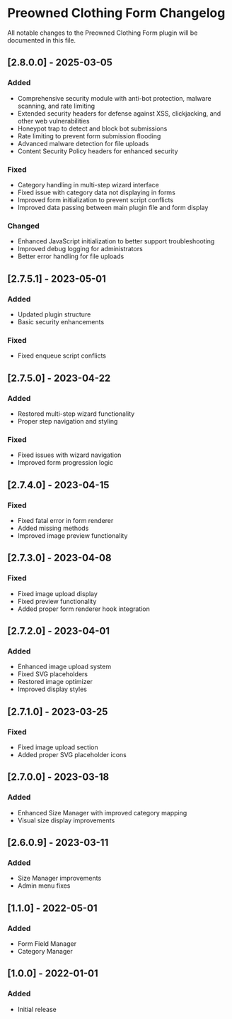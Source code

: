 # Preowned Clothing Form Changelog

All notable changes to the Preowned Clothing Form plugin will be documented in this file.

## [2.8.0.0] - 2025-03-05

### Added
- Comprehensive security module with anti-bot protection, malware scanning, and rate limiting
- Extended security headers for defense against XSS, clickjacking, and other web vulnerabilities
- Honeypot trap to detect and block bot submissions
- Rate limiting to prevent form submission flooding
- Advanced malware detection for file uploads
- Content Security Policy headers for enhanced security

### Fixed
- Category handling in multi-step wizard interface
- Fixed issue with category data not displaying in forms
- Improved form initialization to prevent script conflicts
- Improved data passing between main plugin file and form display

### Changed
- Enhanced JavaScript initialization to better support troubleshooting
- Improved debug logging for administrators
- Better error handling for file uploads

## [2.7.5.1] - 2023-05-01

### Added
- Updated plugin structure
- Basic security enhancements

### Fixed
- Fixed enqueue script conflicts

## [2.7.5.0] - 2023-04-22

### Added
- Restored multi-step wizard functionality 
- Proper step navigation and styling

### Fixed
- Fixed issues with wizard navigation
- Improved form progression logic

## [2.7.4.0] - 2023-04-15

### Fixed
- Fixed fatal error in form renderer
- Added missing methods
- Improved image preview functionality

## [2.7.3.0] - 2023-04-08

### Fixed
- Fixed image upload display
- Fixed preview functionality
- Added proper form renderer hook integration

## [2.7.2.0] - 2023-04-01

### Added
- Enhanced image upload system
- Fixed SVG placeholders
- Restored image optimizer
- Improved display styles

## [2.7.1.0] - 2023-03-25

### Fixed
- Fixed image upload section
- Added proper SVG placeholder icons

## [2.7.0.0] - 2023-03-18

### Added
- Enhanced Size Manager with improved category mapping
- Visual size display improvements

## [2.6.0.9] - 2023-03-11

### Added
- Size Manager improvements
- Admin menu fixes

## [1.1.0] - 2022-05-01

### Added
- Form Field Manager
- Category Manager

## [1.0.0] - 2022-01-01

### Added
- Initial release
